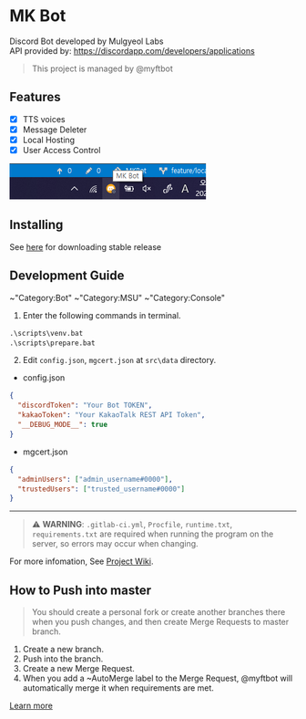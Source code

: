 # MK Bot

Discord Bot developed by Mulgyeol Labs  
API provided by: https://discordapp.com/developers/applications

> This project is managed by @myftbot

## Features

- [x] TTS voices
- [x] Message Deleter
- [x] Local Hosting
- [x] User Access Control

![docs/preview.png](docs/preview.png)

## Installing

See [here](https://github.com/mgylabs/mulgyeol-mkbot/releases/latest) for downloading stable release

## Development Guide

~"Category:Bot" ~"Category:MSU" ~"Category:Console"

1. Enter the following commands in terminal.

```bat
.\scripts\venv.bat
.\scripts\prepare.bat
```

2. Edit `config.json`, `mgcert.json` at `src\data` directory.

- config.json

```json
{
  "discordToken": "Your Bot TOKEN",
  "kakaoToken": "Your KakaoTalk REST API Token",
  "__DEBUG_MODE__": true
}
```

- mgcert.json

```json
{
  "adminUsers": ["admin_username#0000"],
  "trustedUsers": ["trusted_username#0000"]
}
```

---

> :warning: **WARNING**: `.gitlab-ci.yml`, `Procfile`, `runtime.txt`, `requirements.txt` are required when running the program on the server, so errors may occur when changing.

For more infomation, See [Project Wiki](https://gitlab.com/mgylabs/mulgyeol-mkbot/-/wikis/home).

## How to Push into master

> You should create a personal fork or create another branches there when you push changes, and then create Merge Requests to master branch.

1.  Create a new branch.
2.  Push into the branch.
3.  Create a new Merge Request.
4.  When you add a ~AutoMerge label to the Merge Request, @myftbot will automatically merge it when requirements are met.

[Learn more](https://gitlab.com/mgylabs/developer/taehyeokkang/MGYLBot/-/wikis/Auto-Merge)
